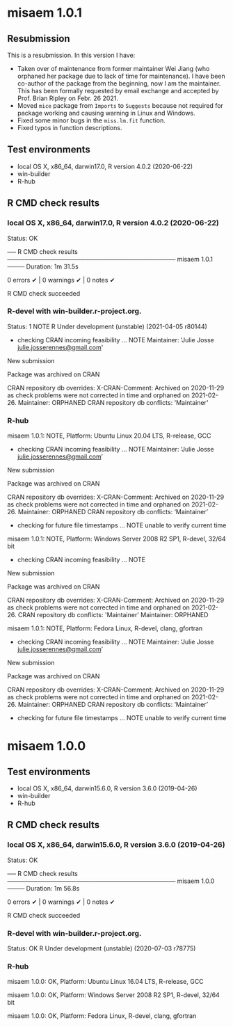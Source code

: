 # misaem 1.0.1

## Resubmission
This is a resubmission. In this version I have:

* Taken over of maintenance from former maintainer Wei Jiang (who orphaned her package due to lack of time for maintenance). I have been co-author of the package from the beginning, now I am the maintainer. This has been formally requested by email exchange and accepted by Prof. Brian Ripley on Febr. 26 2021.
* Moved `mice` package from `Imports` to `Suggests` because not required for package working and causing warning in Linux and Windows.
* Fixed some minor bugs in the `miss.lm.fit` function.
* Fixed typos in function descriptions.

## Test environments

* local OS X, x86_64, darwin17.0, R version 4.0.2 (2020-06-22)
* win-builder
* R-hub

## R CMD check results

### local OS X, x86_64, darwin17.0, R version 4.0.2 (2020-06-22)

Status: OK

── R CMD check results ─────────────────────────────────────── misaem 1.0.1 ────
Duration: 1m 31.5s

0 errors ✔ | 0 warnings ✔ | 0 notes ✔

R CMD check succeeded

### R-devel with win-builder.r-project.org.
Status: 1 NOTE
R Under development (unstable) (2021-04-05 r80144)

* checking CRAN incoming feasibility ... NOTE
Maintainer: 'Julie Josse <julie.josserennes@gmail.com>'

New submission

Package was archived on CRAN

CRAN repository db overrides:
  X-CRAN-Comment: Archived on 2020-11-29 as check problems were not
    corrected in time and orphaned on 2021-02-26.
  Maintainer: ORPHANED
CRAN repository db conflicts: 'Maintainer'

### R-hub
misaem 1.0.1: NOTE, Platform:	Ubuntu Linux 20.04 LTS, R-release, GCC

* checking CRAN incoming feasibility ... NOTE
Maintainer: ‘Julie Josse <julie.josserennes@gmail.com>’

New submission

Package was archived on CRAN

CRAN repository db overrides:
  X-CRAN-Comment: Archived on 2020-11-29 as check problems were not
    corrected in time and orphaned on 2021-02-26.
  Maintainer: ORPHANED
CRAN repository db conflicts: ‘Maintainer’

* checking for future file timestamps ... NOTE
unable to verify current time

misaem 1.0.1: NOTE, Platform: Windows Server 2008 R2 SP1, R-devel, 32/64 bit

* checking CRAN incoming feasibility ... NOTE

New submission

Package was archived on CRAN

CRAN repository db overrides:
  X-CRAN-Comment: Archived on 2020-11-29 as check problems were not
    corrected in time and orphaned on 2021-02-26.
CRAN repository db conflicts: 'Maintainer'
  Maintainer: ORPHANED

misaem 1.0.1: NOTE, Platform: Fedora Linux, R-devel, clang, gfortran

* checking CRAN incoming feasibility ... NOTE
Maintainer: ‘Julie Josse <julie.josserennes@gmail.com>’

New submission

Package was archived on CRAN

CRAN repository db overrides:
  X-CRAN-Comment: Archived on 2020-11-29 as check problems were not
    corrected in time and orphaned on 2021-02-26.
  Maintainer: ORPHANED
CRAN repository db conflicts: ‘Maintainer’

* checking for future file timestamps ... NOTE
unable to verify current time


# misaem 1.0.0

## Test environments

* local OS X, x86_64, darwin15.6.0, R version 3.6.0 (2019-04-26)
* win-builder
* R-hub


## R CMD check results

### local OS X, x86_64, darwin15.6.0, R version 3.6.0 (2019-04-26)

Status: OK

── R CMD check results ─────────────────────────────────────── misaem 1.0.0 ────
Duration: 1m 56.8s

0 errors ✔ | 0 warnings ✔ | 0 notes ✔

R CMD check succeeded


### R-devel with win-builder.r-project.org.
Status: OK
R Under development (unstable) (2020-07-03 r78775)

### R-hub
misaem 1.0.0: OK, Platform:	Ubuntu Linux 16.04 LTS, R-release, GCC

misaem 1.0.0: OK, Platform: Windows Server 2008 R2 SP1, R-devel, 32/64 bit

misaem 1.0.0: OK, Platform: Fedora Linux, R-devel, clang, gfortran
